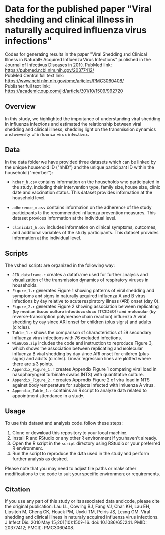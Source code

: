 # Data for the published paper "Viral shedding and clinical illness in naturally acquired influenza virus infections"

Codes for generating results in the paper "Viral Shedding and Clinical Illness in Naturally Acquired Influenza Virus Infections" published in the Journal of Infectious Diseases in 2010. 
PubMed link: https://pubmed.ncbi.nlm.nih.gov/20377412/  
PubMed Central full text link: https://www.ncbi.nlm.nih.gov/pmc/articles/PMC3060408/  
Publisher full text link: https://academic.oup.com/jid/article/201/10/1509/992720  

## Overview

In this study, we highlighted the importance of understanding viral shedding in influenza infections and estimated the relationship between viral shedding and clinical illness, shedding light on the transmission dynamics and severity of influenza virus infections.

## Data

In the data folder we have provided three datasets which can be linked by the unique household ID ("hhID") and the unique participant ID within the household ("member"):

- `hchar_h.csv`  contains information on the households who participated in the study, including their intervention type, family size, house size, clinic date and vaccination status. This dataset provides information at the household level.

- `adherence_m.csv` contains information on the adherence of the study participants to the recommended influenza prevention measures. This dataset provides information at the individual level.

- `clinicdat_h.csv` includes information on clinical symptoms, outcomes, and additional variables of the study participants. This dataset provides information at the individual level.
  
## Scripts

The vshed_scripts are organized in the following way:

- `JID_dataframe.r` creates a dataframe used for further analysis and visualization of the transmission dynamics of respiratory viruses in households.
- `Figure_1.r` generates Figure 1 showing patterns of viral shedding and symptoms and signs in naturally acquired influenza A and B virus infections by day relative to acute respiratory illness (ARI) onset (day 0).
- `Figure_2.r` generates Figure 2 showing association between replicating (by median tissue culture infectious dose [TCID50]) and molecular (by reverse-transcription polymerase chain reaction) influenza A viral shedding by day since ARI onset for children (plus signs) and adults (circles).
- `Table_1.r` shows the comparison of characteristics of 59 secondary influenza virus infections with 76 excluded infections.
- `WinBUGS.zip` includes the code and instruction to reproduce Figure 3, which shows the association between replicating and molecular influenza B viral shedding by day since ARI onset for children (plus signs) and adults (circles). Linear regression lines are plotted where there are ⩾3 points. 
- `Appendix_Figure_1.r` creates Appendix Figure 1 comparing viral load in nasopharyngeal turbinate swabs (NTS) with quantitative culture.
- `Appendix_Figure_2.r` creates Appendix Figure 2 of viral load in NTS against body temperature for subjects infected with Influenza A virus.
- `Appendix_Table_1.r` contains an R script to analyze data related to appointment attendance in a study.

## Usage

To use this dataset and analysis code, follow these steps:

1. Clone or download this repository to your local machine.
2. Install R and RStudio or any other R environment if you haven't already.
3. Open the R script in the `script` directory using RStudio or your preferred R environment.
4. Run the script to reproduce the data used in the study and perform further analysis as desired.

Please note that you may need to adjust file paths or make other modifications to the code to suit your specific environment or requirements.

## Citation

If you use any part of this study or its associated data and code, please cite the original publication: Lau LL, Cowling BJ, Fang VJ, Chan KH, Lau EH, Lipsitch M, Cheng CK, Houck PM, Uyeki TM, Peiris JS, Leung GM. Viral shedding and clinical illness in naturally acquired influenza virus infections. J Infect Dis. 2010 May 15;201(10):1509-16. doi: 10.1086/652241. PMID: 20377412; PMCID: PMC3060408.
